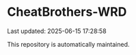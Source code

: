 # CheatBrothers-WRD

Last updated: 2025-06-15 17:28:58

This repository is automatically maintained.
